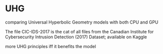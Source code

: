 # UHG
comparing Universal Hyperbolic Geometry models with both CPU and GPU

The file CIC-IDS-2017 is the cat of all files from the Canadian Institute for Cybersecurity Intrusion Detection (2017) Dataset; available on Kaggle

more UHG principles iff it benefits the model
